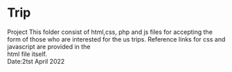 # Trip
Project 
This folder consist of html,css, php and js files for accepting the form of those who are
interested for the us trips. Reference links for css and javascript are provided in the   
html file itself.   
Date:2tst April 2022        
            
              
                     
            
      
    
       
       
    
